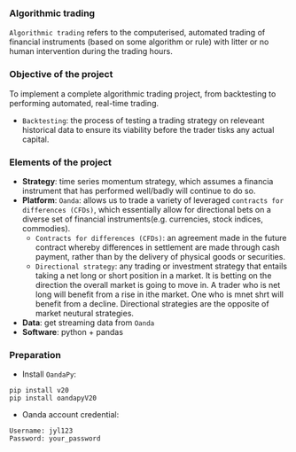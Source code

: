 ### Algorithmic trading 
`Algorithmic trading` refers to the computerised, automated trading of financial instruments (based on some algorithm or rule) with litter or no human intervention during the trading hours. 

### Objective of the project
To implement a complete algorithmic trading project, from backtesting to performing automated, real-time trading. 
* `Backtesting`: the process of testing a trading strategy on releveant historical data to ensure its viability before the trader tisks any actual capital. 

### Elements of the project
* **Strategy**: time series momentum strategy, which assumes a financia instrument that has performed well/badly will continue to do so. 
* **Platform**: `Oanda`: allows us to trade a variety of leveraged `contracts for differences (CFDs)`, which essentially allow for directional bets on a diverse set of financial instruments(e.g. currencies, stock indices, commodies).
  * `Contracts for differences (CFDs)`: an agreement made in the future contract whereby differences in settlement are made through cash payment, rather than by the delivery of physical goods or securities. 
  * `Directional strategy`: any trading or investment strategy that entails taking a net long or short position in a market. It is betting on the direction the overall market is going to move in. A trader who is net long will benefit from a rise in ithe market. One who is mnet shrt will benefit from a decline. Directional strategies are the opposite of market neutural strategies. 
* **Data**: get streaming data from `Oanda`
* **Software**: python + pandas

### Preparation 

* Install `OandaPy`: 
```
pip install v20
pip install oandapyV20
```
* Oanda account credential:
```
Username: jyl123
Password: your_password
```
  
  

